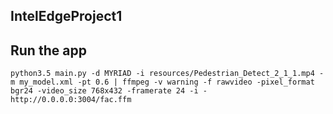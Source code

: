 ## IntelEdgeProject1

## Run the app
    python3.5 main.py -d MYRIAD -i resources/Pedestrian_Detect_2_1_1.mp4 -m my_model.xml -pt 0.6 | ffmpeg -v warning -f rawvideo -pixel_format bgr24 -video_size 768x432 -framerate 24 -i - http://0.0.0.0:3004/fac.ffm
